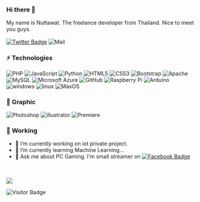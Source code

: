 ### Hi there 👋
My name is Nuttawat. The freelance developer from Thailand. Nice to meet you guys.<br><br>
[![Twitter Badge](https://img.shields.io/badge/-@nut039-1ca0f1?style=flat&labelColor=1ca0f1&logo=twitter&logoColor=white&link=https://twitter.com/nut039)](https://twitter.com/nut039) ![Mail](https://img.shields.io/badge/email-nut039%40gmail.com-green)

### ⚡ Technologies

![PHP](https://img.shields.io/badge/PHP-ccc.svg?logo=php&style=flat)
![JavaScript](https://img.shields.io/badge/-JavaScript-black?style=flat&logo=javascript)
![Python](https://img.shields.io/badge/-Python-black?style=flat&logo=Python)
![HTML5](https://img.shields.io/badge/-HTML5-E34F26?style=flat&logo=html5&logoColor=white)
![CSS3](https://img.shields.io/badge/-CSS3-1572B6?style=flat&logo=css3)
![Bootstrap](https://img.shields.io/badge/-Bootstrap-563D7C?style=flat&logo=bootstrap)
![Apache](https://img.shields.io/badge/-Apache-D22128.svg?logo=apache&style=flat)
![MySQL](https://img.shields.io/badge/-MySQL-black?style=flat&logo=mysql)
![Microsoft Azure](https://img.shields.io/badge/Microsoft%20Azure-232F7E?style=flat&logo=microsoft-azure)
![GitHub](https://img.shields.io/badge/-GitHub-181717?style=flat&logo=github)
![Raspberry Pi](https://img.shields.io/badge/-Raspberry%20Pi-C51A4A?style=flat&logo=Raspberry-Pi)
![Arduino](https://img.shields.io/badge/-Arduino-00C4CC.svg?logo=arduino&logoColor=white&style=flat)
![windows](https://img.shields.io/badge/-Windows-0078D6.svg?logo=windows&style=flat)
![linux](https://img.shields.io/badge/-Linux-6C6694.svg?logo=linux&style=flat)
![MaxOS](https://img.shields.io/badge/-MacOS-ccc.svg?logo=Apple&style=flat)


### 🎨 Graphic

![Photoshop](https://img.shields.io/badge/-Photoshop-1572B6.svg?logo=Adobe&style=flat)
![illustrator](https://img.shields.io/badge/-illustrator-E34F26.svg?logo=Adobe&style=flat)
![Premiere](https://img.shields.io/badge/-Premiere-563D7C.svg?logo=Adobe&style=flat)

<h3>💼 Working </h3>

- 🔭 I’m currently working on iot private project.
- 🌱 I’m currently learning Machine Learning...
- 💬 Ask me about PC Gaming. I'm small streamer on [![Facebook Badge](https://img.shields.io/badge/Facebook-CrazypandaGaming-blue)](https://fb.com/crazypandagaming)
<br>

<br>
<img align="center" src="https://github-readme-stats.vercel.app/api?username=NutCrazypanda&include_all_commits=true&count_private=true&show_icons=true&line_height=20&title_color=7A7ADB&icon_color=2234AE&text_color=D3D3D3&bg_color=0,000000,130F40" alt"NutCrazypanda's Github Stats">
</br>

![Visitor Badge](https://visitor-badge.laobi.icu/badge?page_id=NutCrazypanda.NutCrazypanda)
